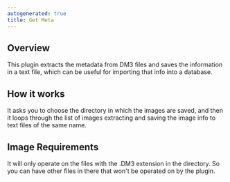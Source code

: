 ```yaml
---
autogenerated: true
title: Get Meta
---
```


## **Overview**

This plugin extracts the metadata from DM3 files and saves the information in a text file, which can be useful for importing that info into a database.

## **How it works**

It asks you to choose the directory in which the images are saved, and then it loops through the list of images extracting and saving the image info to text files of the same name.

## **Image Requirements**

It will only operate on the files with the .DM3 extension in the directory. So you can have other files in there that won't be operated on by the plugin.
